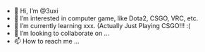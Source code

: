 - 👋 Hi, I’m @3uxi
- 👀 I’m interested in computer game, like Dota2, CSGO, VRC, etc.
- 🌱 I’m currently learning xxx. (Actually Just Playing CSGO!!! :( 
- 💞️ I’m looking to collaborate on ...
- 📫 How to reach me ...

<!---
3uxi/3uxi is a ✨ special ✨ repository because its `README.md` (this file) appears on your GitHub profile.
You can click the Preview link to take a look at your changes.
--->
